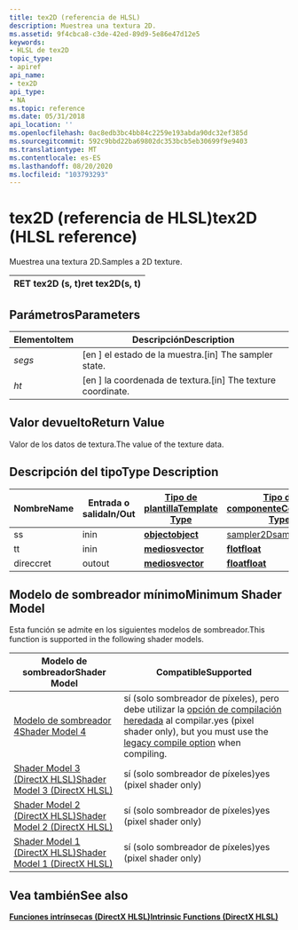 ```yaml
---
title: tex2D (referencia de HLSL)
description: Muestrea una textura 2D.
ms.assetid: 9f4cbca8-c3de-42ed-89d9-5e86e47d12e5
keywords:
- HLSL de tex2D
topic_type:
- apiref
api_name:
- tex2D
api_type:
- NA
ms.topic: reference
ms.date: 05/31/2018
api_location: ''
ms.openlocfilehash: 0ac8edb3bc4bb84c2259e193abda90dc32ef385d
ms.sourcegitcommit: 592c9bbd22ba69802dc353bcb5eb30699f9e9403
ms.translationtype: MT
ms.contentlocale: es-ES
ms.lasthandoff: 08/20/2020
ms.locfileid: "103793293"
---
```

# <a name="tex2d-hlsl-reference"></a><span data-ttu-id="99fef-104">tex2D (referencia de HLSL)</span><span class="sxs-lookup"><span data-stu-id="99fef-104">tex2D (HLSL reference)</span></span>

<span data-ttu-id="99fef-105">Muestrea una textura 2D.</span><span class="sxs-lookup"><span data-stu-id="99fef-105">Samples a 2D texture.</span></span>



| <span data-ttu-id="99fef-106">RET tex2D (s, t)</span><span class="sxs-lookup"><span data-stu-id="99fef-106">ret tex2D(s, t)</span></span> |
|-----------------|



 

## <a name="parameters"></a><span data-ttu-id="99fef-107">Parámetros</span><span class="sxs-lookup"><span data-stu-id="99fef-107">Parameters</span></span>



| <span data-ttu-id="99fef-108">Elemento</span><span class="sxs-lookup"><span data-stu-id="99fef-108">Item</span></span>                                                   | <span data-ttu-id="99fef-109">Descripción</span><span class="sxs-lookup"><span data-stu-id="99fef-109">Description</span></span>                               |
|--------------------------------------------------------|-------------------------------------------|
| <span data-ttu-id="99fef-110"><span id="s"></span><span id="S"></span>*seg*</span><span class="sxs-lookup"><span data-stu-id="99fef-110"><span id="s"></span><span id="S"></span>*s*</span></span><br/> | <span data-ttu-id="99fef-111">\[en \] el estado de la muestra.</span><span class="sxs-lookup"><span data-stu-id="99fef-111">\[in\] The sampler state.</span></span><br/>      |
| <span data-ttu-id="99fef-112"><span id="t"></span><span id="T"></span>*h*</span><span class="sxs-lookup"><span data-stu-id="99fef-112"><span id="t"></span><span id="T"></span>*t*</span></span><br/> | <span data-ttu-id="99fef-113">\[en \] la coordenada de textura.</span><span class="sxs-lookup"><span data-stu-id="99fef-113">\[in\] The texture coordinate.</span></span><br/> |



 

## <a name="return-value"></a><span data-ttu-id="99fef-114">Valor devuelto</span><span class="sxs-lookup"><span data-stu-id="99fef-114">Return Value</span></span>

<span data-ttu-id="99fef-115">Valor de los datos de textura.</span><span class="sxs-lookup"><span data-stu-id="99fef-115">The value of the texture data.</span></span>

## <a name="type-description"></a><span data-ttu-id="99fef-116">Descripción del tipo</span><span class="sxs-lookup"><span data-stu-id="99fef-116">Type Description</span></span>



| <span data-ttu-id="99fef-117">Nombre</span><span class="sxs-lookup"><span data-stu-id="99fef-117">Name</span></span> | <span data-ttu-id="99fef-118">Entrada o salida</span><span class="sxs-lookup"><span data-stu-id="99fef-118">In/Out</span></span> | [<span data-ttu-id="99fef-119">**Tipo de plantilla**</span><span class="sxs-lookup"><span data-stu-id="99fef-119">**Template Type**</span></span>](dx-graphics-hlsl-intrinsic-functions.md)                       | [<span data-ttu-id="99fef-120">**Tipo de componente**</span><span class="sxs-lookup"><span data-stu-id="99fef-120">**Component Type**</span></span>](dx-graphics-hlsl-intrinsic-functions.md) | <span data-ttu-id="99fef-121">Tamaño</span><span class="sxs-lookup"><span data-stu-id="99fef-121">Size</span></span> |
|------|--------|-------------------------------------------------------------------------------------|----------------------------------------------------------------|------|
| <span data-ttu-id="99fef-122">s</span><span class="sxs-lookup"><span data-stu-id="99fef-122">s</span></span>    | <span data-ttu-id="99fef-123">in</span><span class="sxs-lookup"><span data-stu-id="99fef-123">in</span></span>     | [<span data-ttu-id="99fef-124">**object**</span><span class="sxs-lookup"><span data-stu-id="99fef-124">**object**</span></span>](dx-graphics-hlsl-intrinsic-functions.md) | [<span data-ttu-id="99fef-125">sampler2D</span><span class="sxs-lookup"><span data-stu-id="99fef-125">sampler2D</span></span>](dx-graphics-hlsl-sampler.md)                      | <span data-ttu-id="99fef-126">1</span><span class="sxs-lookup"><span data-stu-id="99fef-126">1</span></span>    |
| <span data-ttu-id="99fef-127">t</span><span class="sxs-lookup"><span data-stu-id="99fef-127">t</span></span>    | <span data-ttu-id="99fef-128">in</span><span class="sxs-lookup"><span data-stu-id="99fef-128">in</span></span>     | [<span data-ttu-id="99fef-129">**medios**</span><span class="sxs-lookup"><span data-stu-id="99fef-129">**vector**</span></span>](dx-graphics-hlsl-intrinsic-functions.md) | [<span data-ttu-id="99fef-130">**flot**</span><span class="sxs-lookup"><span data-stu-id="99fef-130">**float**</span></span>](/windows/desktop/WinProg/windows-data-types)                        | <span data-ttu-id="99fef-131">2</span><span class="sxs-lookup"><span data-stu-id="99fef-131">2</span></span>    |
| <span data-ttu-id="99fef-132">direcc</span><span class="sxs-lookup"><span data-stu-id="99fef-132">ret</span></span>  | <span data-ttu-id="99fef-133">out</span><span class="sxs-lookup"><span data-stu-id="99fef-133">out</span></span>    | [<span data-ttu-id="99fef-134">**medios**</span><span class="sxs-lookup"><span data-stu-id="99fef-134">**vector**</span></span>](dx-graphics-hlsl-intrinsic-functions.md) | [<span data-ttu-id="99fef-135">**float**</span><span class="sxs-lookup"><span data-stu-id="99fef-135">**float**</span></span>](/windows/desktop/WinProg/windows-data-types)                        | <span data-ttu-id="99fef-136">4</span><span class="sxs-lookup"><span data-stu-id="99fef-136">4</span></span>    |



 

## <a name="minimum-shader-model"></a><span data-ttu-id="99fef-137">Modelo de sombreador mínimo</span><span class="sxs-lookup"><span data-stu-id="99fef-137">Minimum Shader Model</span></span>

<span data-ttu-id="99fef-138">Esta función se admite en los siguientes modelos de sombreador.</span><span class="sxs-lookup"><span data-stu-id="99fef-138">This function is supported in the following shader models.</span></span>



| <span data-ttu-id="99fef-139">Modelo de sombreador</span><span class="sxs-lookup"><span data-stu-id="99fef-139">Shader Model</span></span>                                              | <span data-ttu-id="99fef-140">Compatible</span><span class="sxs-lookup"><span data-stu-id="99fef-140">Supported</span></span>                                                                                                                         |
|-----------------------------------------------------------|-----------------------------------------------------------------------------------------------------------------------------------|
| [<span data-ttu-id="99fef-141">Modelo de sombreador 4</span><span class="sxs-lookup"><span data-stu-id="99fef-141">Shader Model 4</span></span>](dx-graphics-hlsl-sm4.md)                | <span data-ttu-id="99fef-142">sí (solo sombreador de píxeles), pero debe utilizar la [opción de compilación heredada](/windows/desktop/direct3dtools/dx-graphics-tools-fxc-syntax) al compilar.</span><span class="sxs-lookup"><span data-stu-id="99fef-142">yes (pixel shader only), but you must use the [legacy compile option](/windows/desktop/direct3dtools/dx-graphics-tools-fxc-syntax) when compiling.</span></span> |
| [<span data-ttu-id="99fef-143">Shader Model 3 (DirectX HLSL)</span><span class="sxs-lookup"><span data-stu-id="99fef-143">Shader Model 3 (DirectX HLSL)</span></span>](dx-graphics-hlsl-sm3.md) | <span data-ttu-id="99fef-144">sí (solo sombreador de píxeles)</span><span class="sxs-lookup"><span data-stu-id="99fef-144">yes (pixel shader only)</span></span>                                                                                                           |
| [<span data-ttu-id="99fef-145">Shader Model 2 (DirectX HLSL)</span><span class="sxs-lookup"><span data-stu-id="99fef-145">Shader Model 2 (DirectX HLSL)</span></span>](dx-graphics-hlsl-sm2.md) | <span data-ttu-id="99fef-146">sí (solo sombreador de píxeles)</span><span class="sxs-lookup"><span data-stu-id="99fef-146">yes (pixel shader only)</span></span>                                                                                                           |
| [<span data-ttu-id="99fef-147">Shader Model 1 (DirectX HLSL)</span><span class="sxs-lookup"><span data-stu-id="99fef-147">Shader Model 1 (DirectX HLSL)</span></span>](dx-graphics-hlsl-sm1.md) | <span data-ttu-id="99fef-148">sí (solo sombreador de píxeles)</span><span class="sxs-lookup"><span data-stu-id="99fef-148">yes (pixel shader only)</span></span>                                                                                                           |



 

## <a name="see-also"></a><span data-ttu-id="99fef-149">Vea también</span><span class="sxs-lookup"><span data-stu-id="99fef-149">See also</span></span>

<dl> <dt>

[<span data-ttu-id="99fef-150">**Funciones intrínsecas (DirectX HLSL)**</span><span class="sxs-lookup"><span data-stu-id="99fef-150">**Intrinsic Functions (DirectX HLSL)**</span></span>](dx-graphics-hlsl-intrinsic-functions.md)
</dt> </dl>

 

